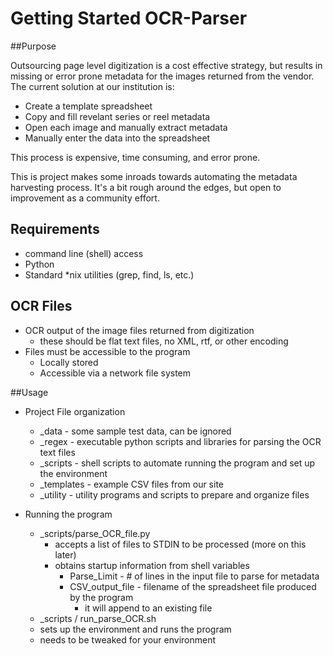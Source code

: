 Getting Started 
OCR-Parser
===============

##Purpose

Outsourcing page level digitization is a cost effective strategy, but results in missing or error prone metadata for the images returned from the vendor.
The current solution at our institution is:
* Create a template spreadsheet
* Copy and fill revelant series or reel metadata
* Open each image and manually extract metadata
* Manually enter the data into the spreadsheet 

This process is expensive, time consuming, and error prone.

This is project makes some inroads towards automating the metadata harvesting process.
It's a bit rough around the edges, but open to improvement as a community effort.

## Requirements

* command line (shell) access 
* Python
* Standard *nix utilities (grep, find, ls, etc.)

## OCR Files

* OCR output of the image files returned from digitization
  * these should be flat text files, no XML, rtf, or other encoding
* Files must be accessible to the program 
  * Locally stored
  * Accessible via a network file system

##Usage

* Project File organization
  * _data - some sample test data, can be ignored
  * _regex - executable python scripts and libraries for parsing the OCR text files
  * _scripts - shell scripts to automate running the program and set up the environment
  * _templates - example CSV files from our site
  * _utility - utility programs and scripts to prepare and organize files

* Running the program
  * _scripts/parse_OCR_file.py
    * accepts a list of files to STDIN to be processed (more on this later)
    * obtains startup information from shell variables
        * Parse_Limit - # of lines in the input file to parse for metadata
        * CSV_output_file - filename of the spreadsheet file produced by the program 
            * it will append to an existing file
  *  _scripts / run_parse_OCR.sh
    * sets up the environment and runs the program
    * needs to be tweaked for your environment

